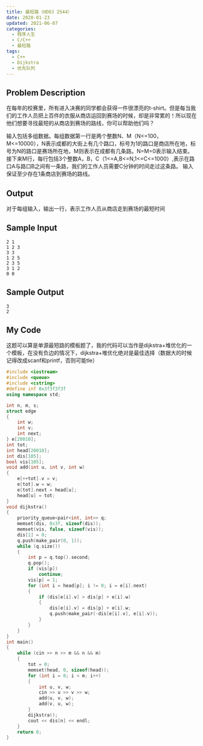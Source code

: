 ```yaml
---
title: 最短路（HDOJ 2544）
date: 2020-01-23
updated: 2021-06-07
categories:
  - 程序人生
  - C/C++
  - 最短路
tags:
  - C++
  - Dijkstra
  - 优先队列
---
```


## Problem Description 

在每年的校赛里，所有进入决赛的同学都会获得一件很漂亮的t-shirt。但是每当我们的工作人员把上百件的衣服从商店运回到赛场的时候，却是非常累的！所以现在他们想要寻找最短的从商店到赛场的路线，你可以帮助他们吗？

输入包括多组数据。每组数据第一行是两个整数N、M（N<=100，M<=10000），N表示成都的大街上有几个路口，标号为1的路口是商店所在地，标号为N的路口是赛场所在地，M则表示在成都有几条路。N=M=0表示输入结束。接下来M行，每行包括3个整数A，B，C（1<=A,B<=N,1<=C<=1000）,表示在路口A与路口B之间有一条路，我们的工作人员需要C分钟的时间走过这条路。
输入保证至少存在1条商店到赛场的路线。

## Output 

对于每组输入，输出一行，表示工作人员从商店走到赛场的最短时间 

## Sample Input 

```
2 1
1 2 3
3 3
1 2 5
2 3 5
3 1 2
0 0
```

## Sample Output 

```
3
2
```

## My Code

<p>这题可以算是单源最短路的模板题了，我的代码可以当作是dijkstra+堆优化的一个模板，在没有负边的情况下，dijkstra+堆优化绝对是最佳选择（数据大的时候记得改成scanf和printf，否则可能tle）</p>

```cpp
#include <iostream>
#include <queue>
#include <cstring>
#define inf 0x3f3f3f3f
using namespace std;

int n, m, s;
struct edge
{
    int w;
    int v;
    int next;
} e[20010];
int tot;
int head[20010];
int dis[105];
bool vis[105];
void add(int u, int v, int w)
{
    e[++tot].v = v;
    e[tot].w = w;
    e[tot].next = head[u];
    head[u] = tot;
}
void dijkstra()
{
    priority_queue<pair<int, int>> q;
    memset(dis, 0x3f, sizeof(dis));
    memset(vis, false, sizeof(vis));
    dis[1] = 0;
    q.push(make_pair(0, 1));
    while (q.size())
    {
        int p = q.top().second;
        q.pop();
        if (vis[p])
            continue;
        vis[p] = 1;
        for (int i = head[p]; i != 0; i = e[i].next)
        {
            if (dis[e[i].v] > dis[p] + e[i].w)
            {
                dis[e[i].v] = dis[p] + e[i].w;
                q.push(make_pair(-dis[e[i].v], e[i].v));
            }
        }
    }
}
int main()
{
    while (cin >> n >> m && n && m)
    {
        tot = 0;
        memset(head, 0, sizeof(head));
        for (int i = 0; i < m; i++)
        {
            int u, v, w;
            cin >> u >> v >> w;
            add(u, v, w);
            add(v, u, w);
        }
        dijkstra();
        cout << dis[n] << endl;
    }
    return 0;
}

```

